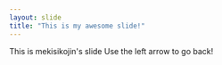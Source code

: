 ```yaml
---
layout: slide
title: "This is my awesome slide!"
---
```

This is mekisikojin's slide
Use the left arrow to go back!
